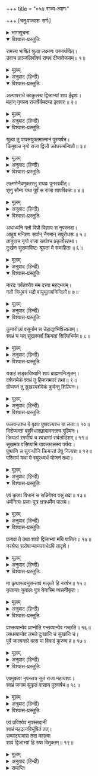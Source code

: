 +++
title = "०५४ राज्य-त्यागः"

+++
[चतुःपञ्चाशः सर्गः]



<details><summary>भागसूचना</summary>

54. राजा नृगका एक सुन्दर गड्ढा बनवाकर अपने पुत्रको राज्य दे स्वयं उसमें प्रवेश करके शाप भोगना
</details>

<details open><summary>विश्वास-प्रस्तुतिः</summary>

रामस्य भाषितं श्रुत्वा लक्ष्मणः परमार्थवित्।  
उवाच प्राञ्जलिर्वाक्यं राघवं दीप्ततेजसम्॥ १॥
</details>

<details><summary>मूलम्</summary>

रामस्य भाषितं श्रुत्वा लक्ष्मणः परमार्थवित्।  
उवाच प्राञ्जलिर्वाक्यं राघवं दीप्ततेजसम्॥ १॥
</details>

<details><summary>अनुवाद (हिन्दी)</summary>

श्रीरामका यह भाषण सुनकर परमार्थवेत्ता लक्ष्मण दोनों हाथ जोड़कर उद्दीप्त तेजवाले श्रीरघुनाथजीसे बोले—॥ १॥
</details>

<details open><summary>विश्वास-प्रस्तुतिः</summary>

अल्पापराधे काकुत्स्थ द्विजाभ्यां शाप ईदृशः।  
महान् नृगस्य राजर्षेर्यमदण्ड इवापरः॥ २॥
</details>

<details><summary>मूलम्</summary>

अल्पापराधे काकुत्स्थ द्विजाभ्यां शाप ईदृशः।  
महान् नृगस्य राजर्षेर्यमदण्ड इवापरः॥ २॥
</details>

<details><summary>अनुवाद (हिन्दी)</summary>

‘ककुत्स्थकुलभूषण! उन दोनों ब्राह्मणोंने थोड़े-से ही अपराधपर राजर्षि नृगको द्वितीय यमदण्डके समान ऐसा महान् शाप दे दिया॥ २॥
</details>

<details open><summary>विश्वास-प्रस्तुतिः</summary>

श्रुत्वा तु पापसंयुक्तमात्मानं पुरुषर्षभ।  
किमुवाच नृगो राजा द्विजौ क्रोधसमन्वितौ॥ ३॥
</details>

<details><summary>मूलम्</summary>

श्रुत्वा तु पापसंयुक्तमात्मानं पुरुषर्षभ।  
किमुवाच नृगो राजा द्विजौ क्रोधसमन्वितौ॥ ३॥
</details>

<details><summary>अनुवाद (हिन्दी)</summary>

‘पुरुषप्रवर! अपनेको शापरूपी पापसे संयुक्त हुआ सुनकर राजा नृगने उन क्रोधी ब्राह्मणोंसे क्या कहा?’॥ ३॥
</details>

<details open><summary>विश्वास-प्रस्तुतिः</summary>

लक्ष्मणेनैवमुक्तस्तु राघवः पुनरब्रवीत्।  
शृणु सौम्य यथा पूर्वं स राजा शापविक्षतः॥ ४॥
</details>

<details><summary>मूलम्</summary>

लक्ष्मणेनैवमुक्तस्तु राघवः पुनरब्रवीत्।  
शृणु सौम्य यथा पूर्वं स राजा शापविक्षतः॥ ४॥
</details>

<details><summary>अनुवाद (हिन्दी)</summary>

लक्ष्मणके इस प्रकार पूछनेपर श्रीरघुनाथजी फिर बोले—‘सौम्य! पूर्वकालमें शापग्रस्त होकर राजा नृगने जो कुछ कहा, उसे बताता हूँ, सुनो॥ ४॥
</details>

<details open><summary>विश्वास-प्रस्तुतिः</summary>

अथाध्वनि गतौ विप्रौ विज्ञाय स नृपस्तदा।  
आहूय मन्त्रिणः सर्वान् नैगमान् सपुरोधसः॥ ५॥  
तानुवाच नृगो राजा सर्वाश्च प्रकृतीस्तथा।  
दुःखेन सुसमाविष्टः श्रूयतां मे समाहिताः॥ ६॥
</details>

<details><summary>मूलम्</summary>

अथाध्वनि गतौ विप्रौ विज्ञाय स नृपस्तदा।  
आहूय मन्त्रिणः सर्वान् नैगमान् सपुरोधसः॥ ५॥  
तानुवाच नृगो राजा सर्वाश्च प्रकृतीस्तथा।  
दुःखेन सुसमाविष्टः श्रूयतां मे समाहिताः॥ ६॥
</details>

<details><summary>अनुवाद (हिन्दी)</summary>

‘जब राजा नृगको यह पता लगा कि वे दोनों ब्राह्मण चले गये और कहीं रास्तेमें होंगे, तब उन्होंने मन्त्रियोंको, समस्त पुरवासियोंको, पुरोहितोंको तथा समस्त प्रकृतियोंको भी बुलाकर दुःखसे पीड़ित होकर कहा—‘आपलोग सावधान होकर मेरी बात सुनें—॥ ५-६॥
</details>

<details open><summary>विश्वास-प्रस्तुतिः</summary>

नारदः पर्वतश्चैव मम दत्त्वा महद्भयम्।  
गतौ त्रिभुवनं भद्रौ वायुभूतावनिन्दितौ॥ ७॥
</details>

<details><summary>मूलम्</summary>

नारदः पर्वतश्चैव मम दत्त्वा महद्भयम्।  
गतौ त्रिभुवनं भद्रौ वायुभूतावनिन्दितौ॥ ७॥
</details>

<details><summary>अनुवाद (हिन्दी)</summary>

‘नारद और पर्वत—ये दोनों कल्याणकारी और अनिन्द्य देवर्षि मेरे पास आये थे। वे दोनों ब्राह्मणोंके दिये हुए शापकी बात बताकर मुझे महान् भय दे वायुके समान तीव्र गतिसे ब्रह्मलोकको चले गये॥ ७॥
</details>

<details open><summary>विश्वास-प्रस्तुतिः</summary>

कुमारोऽयं वसुर्नाम स चेहाद्याभिषिच्यताम्।  
श्वभ्रं च यत् सुखस्पर्शं क्रियतां शिल्पिभिर्मम॥ ८॥
</details>

<details><summary>मूलम्</summary>

कुमारोऽयं वसुर्नाम स चेहाद्याभिषिच्यताम्।  
श्वभ्रं च यत् सुखस्पर्शं क्रियतां शिल्पिभिर्मम॥ ८॥
</details>

<details><summary>अनुवाद (हिन्दी)</summary>

‘ये जो वसु नामक राजकुमार हैं, इन्हें इस राज्यपर अभिषिक्त कर दिया जाय और कारीगर मेरे लिये एक ऐसा गड्ढा तैयार करें, जिसका स्पर्श सुखद हो॥ ८॥
</details>

<details open><summary>विश्वास-प्रस्तुतिः</summary>

यत्राहं सङ्क्षयिष्यामि शापं ब्राह्मणनिःसृतम्।  
वर्षघ्नमेकं श्वभ्रं तु हिमघ्नमपरं तथा॥ ९॥  
ग्रीष्मघ्नं तु सुखस्पर्शमेकं कुर्वन्तु शिल्पिनः।
</details>

<details><summary>मूलम्</summary>

यत्राहं सङ्क्षयिष्यामि शापं ब्राह्मणनिःसृतम्।  
वर्षघ्नमेकं श्वभ्रं तु हिमघ्नमपरं तथा॥ ९॥  
ग्रीष्मघ्नं तु सुखस्पर्शमेकं कुर्वन्तु शिल्पिनः।
</details>

<details><summary>अनुवाद (हिन्दी)</summary>

‘ब्राह्मणके मुखसे निकले हुए उस शापको वहीं रहकर मैं बिताऊँगा। एक गड्ढा ऐसा होना चाहिये, जो वर्षाके कष्टका निवारण करनेवाला हो। दूसरा सर्दीसे बचानेवाला हो और शिल्पीलोग तीसरा एक ऐसा गड्ढा तैयार करें जो गर्मीका निवारण करे और जिसका स्पर्श सुखदायक हो॥ ९ १/२॥
</details>

<details open><summary>विश्वास-प्रस्तुतिः</summary>

फलवन्तश्च ये वृक्षाः पुष्पवत्यश्च या लताः॥ १०॥  
विरोप्यन्तां बहुविधाश्छायावन्तश्च गुल्मिनः।  
क्रियतां रमणीयं च श्वभ्राणां सर्वतोदिशम्॥ ११॥  
सुखमत्र वसिष्यामि यावत्कालस्य पर्ययः।  
पुष्पाणि च सुगन्धीनि क्रियन्तां तेषु नित्यशः॥ १२॥  
परिवार्य यथा मे स्युरध्यर्धं योजनं तथा।
</details>

<details><summary>मूलम्</summary>

फलवन्तश्च ये वृक्षाः पुष्पवत्यश्च या लताः॥ १०॥  
विरोप्यन्तां बहुविधाश्छायावन्तश्च गुल्मिनः।  
क्रियतां रमणीयं च श्वभ्राणां सर्वतोदिशम्॥ ११॥  
सुखमत्र वसिष्यामि यावत्कालस्य पर्ययः।  
पुष्पाणि च सुगन्धीनि क्रियन्तां तेषु नित्यशः॥ १२॥  
परिवार्य यथा मे स्युरध्यर्धं योजनं तथा।
</details>

<details><summary>अनुवाद (हिन्दी)</summary>

‘जो फल देनेवाले वृक्ष हैं और फूल देनेवाली लताएँ हैं, उन्हें उन गड्ढोंमें लगाया जाय। घनी छायावाले अनेक प्रकारके वृक्षोंका वहाँ आरोपण किया जाय। उन गड्ढोंके चारों ओर डेढ़-डेढ़ योजन (छः-छः कोस)-की भूमि घेरकर खूब रमणीय बना दी जाय। जबतक शापका समय बीतेगा, तबतक मैं वहीं सुखपूर्वक रहूँगा। उन गड्ढोंमें प्रतिदिन सुगन्धित पुष्प संचित किये जायँ’॥ १०—१२ १/२॥
</details>

<details open><summary>विश्वास-प्रस्तुतिः</summary>

एवं कृत्वा विधानं स सन्निवेश्य वसुं तदा॥ १३॥  
धर्मनित्यः प्रजाः पुत्र क्षत्रधर्मेण पालय।
</details>

<details><summary>मूलम्</summary>

एवं कृत्वा विधानं स सन्निवेश्य वसुं तदा॥ १३॥  
धर्मनित्यः प्रजाः पुत्र क्षत्रधर्मेण पालय।
</details>

<details><summary>अनुवाद (हिन्दी)</summary>

‘ऐसी व्यवस्था करके राजकुमार वसुको राजसिंहासनपर बिठाकर राजाने उस समय उनसे कहा—‘बेटा! तुम प्रतिदिन धर्मपरायण रहकर क्षत्रिय-धर्मके अनुसार प्रजाका पालन करो॥ १३ १/२॥
</details>

<details open><summary>विश्वास-प्रस्तुतिः</summary>

प्रत्यक्षं ते तथा शापो द्विजाभ्यां मयि पातितः॥ १४॥  
नरश्रेष्ठ सरोषाभ्यामपराधेऽपि तादृशे।
</details>

<details><summary>मूलम्</summary>

प्रत्यक्षं ते तथा शापो द्विजाभ्यां मयि पातितः॥ १४॥  
नरश्रेष्ठ सरोषाभ्यामपराधेऽपि तादृशे।
</details>

<details><summary>अनुवाद (हिन्दी)</summary>

‘दोनों ब्राह्मणोंने मुझपर जिस प्रकार शापद्वारा प्रहार किया है, वह तुम्हारी आँखोंके सामने है। नरश्रेष्ठ! वैसे थोड़े-से अपराधपर भी रुष्ट होकर उन्होंने मुझे शाप दे दिया है॥ १४ १/२॥
</details>

<details open><summary>विश्वास-प्रस्तुतिः</summary>

मा कृथास्त्वनुसन्तापं मत्कृते हि नरर्षभ॥ १५॥  
कृतान्तः कुशलः पुत्र येनास्मि व्यसनीकृतः।
</details>

<details><summary>मूलम्</summary>

मा कृथास्त्वनुसन्तापं मत्कृते हि नरर्षभ॥ १५॥  
कृतान्तः कुशलः पुत्र येनास्मि व्यसनीकृतः।
</details>

<details><summary>अनुवाद (हिन्दी)</summary>

‘पुरुषप्रवर! तुम मेरे लिये संताप न करो। बेटा! जिसने मुझे व्यसनी बनाया—संकटमें डाला है, अपना किया हुआ वह प्राचीन कर्म ही अनुकूल-प्रतिकूल फल देनेमें समर्थ होता है॥ १५ १/२॥
</details>

<details open><summary>विश्वास-प्रस्तुतिः</summary>

प्राप्तव्यान्येव प्राप्नोति गन्तव्यान्येव गच्छति॥ १६॥  
लब्धव्यान्येव लभते दुःखानि च सुखानि च।  
पूर्वे जात्यन्तरे वत्स मा विषादं कुरुष्व ह॥ १७॥
</details>

<details><summary>मूलम्</summary>

प्राप्तव्यान्येव प्राप्नोति गन्तव्यान्येव गच्छति॥ १६॥  
लब्धव्यान्येव लभते दुःखानि च सुखानि च।  
पूर्वे जात्यन्तरे वत्स मा विषादं कुरुष्व ह॥ १७॥
</details>

<details><summary>अनुवाद (हिन्दी)</summary>

‘वत्स! पूर्वजन्ममें किये गये कर्मके अनुसार मनुष्य उन्हीं वस्तुओंको पाता है, जिन्हें पानेका वह अधिकारी है। उन्हीं स्थानोंपर जाता है, जहाँ जाना उसके लिये अनिवार्य है तथा उन्हीं दुःखों और सुखोंको उपलब्ध करता है, जो उसके लिये नियत हैं; अतः तुम विषाद न करो’॥ १६-१७॥
</details>

<details open><summary>विश्वास-प्रस्तुतिः</summary>

एवमुक्त्वा नृपस्तत्र सुतं राजा महायशाः।  
श्वभ्रं जगाम सुकृतं वासाय पुरुषर्षभ॥ १८॥
</details>

<details><summary>मूलम्</summary>

एवमुक्त्वा नृपस्तत्र सुतं राजा महायशाः।  
श्वभ्रं जगाम सुकृतं वासाय पुरुषर्षभ॥ १८॥
</details>

<details><summary>अनुवाद (हिन्दी)</summary>

‘नरश्रेष्ठ! अपने पुत्रसे ऐसा कहकर महायशस्वी नरपाल राजा नृगने अपने रहनेके लिये सुन्दर ढंगसे तैयार किये गये गड्ढेमें प्रवेश किया॥ १८॥
</details>

<details open><summary>विश्वास-प्रस्तुतिः</summary>

एवं प्रविश्येव नृपस्तदानीं  
श्वभ्रं महद्रत्नविभूषितं तत्।  
सम्पादयामास तदा महात्मा  
शापं द्विजाभ्यां हि रुषा विमुक्तम्॥ १९॥
</details>

<details><summary>मूलम्</summary>

एवं प्रविश्येव नृपस्तदानीं  
श्वभ्रं महद्रत्नविभूषितं तत्।  
सम्पादयामास तदा महात्मा  
शापं द्विजाभ्यां हि रुषा विमुक्तम्॥ १९॥
</details>

<details><summary>अनुवाद (हिन्दी)</summary>

‘इस तरह उस रत्नविभूषित महान् गर्तमें प्रवेश करके उस समय महात्मा राजा नृगने ब्राह्मणोंद्वारा रोषपूर्वक दिये गये उस शापको भोगना आरम्भ किया’॥ १९॥
</details>

<details><summary>समाप्तिः</summary>

इत्यार्षे श्रीमद्रामायणे वाल्मीकीये आदिकाव्ये उत्तरकाण्डे चतुःपञ्चाशः सर्गः॥ ५४॥  
इस प्रकार श्रीवाल्मीकिनिर्मित आर्षरामायण आदिकाव्यके उत्तरकाण्डमें चौवनवाँ सर्ग पूरा हुआ॥ ५४॥
</details>

